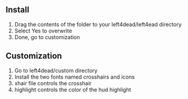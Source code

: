 ## Install
1. Drag the contents of the folder to your left4dead/left4ead directory
2. Select Yes to overwrite
3. Done, go to customization

## Customization
1. Go to left4dead/custom directory
2. Install the two fonts named crosshairs and icons
3. xhair file controls the crosshair
4. highlight controls the color of the hud highlight
